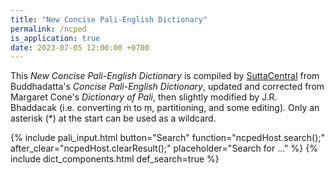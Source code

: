 ```yaml
---
title: "New Concise Pali-English Dictionary"
permalink: /ncped
is_application: true
date: 2023-07-05 12:00:00 +0700
---
```


This *New Concise Pali-English Dictionary* is compiled by [SuttaCentral](https://suttacentral.net) from Buddhadatta's *Concise Pali-English Dictionary*, updated and corrected from Margaret Cone's *Dictionary of Pali*, then slightly modified by J.R. Bhaddacak (i.e. converting ṁ to ṃ, partitioning, and some editing). Only an asterisk (\*) at the start can be used as a wildcard.

{% include pali_input.html button="Search" function="ncpedHost.search();" after_clear="ncpedHost.clearResult();" placeholder="Search for ..." %}
{% include dict_components.html def_search=true  %}
<script src="/assets/js/ncpedhost.js"></script>
<script src="/assets/js/ncped.js"></script>
<script>
ncped.url = "/assets/ncped";
ncpedHost.dict = ncped;
ncpedHost.paliInput = paliInput;
</script>

